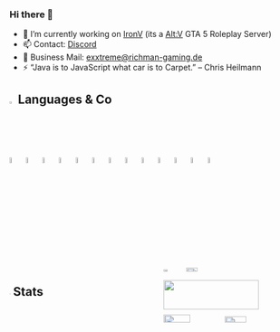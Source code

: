 ### Hi there 👋

- 🔭 I’m currently working on [IronV](https://github.com/Iron-V) (its a [Alt:V](https://altv.mp/#/) GTA 5 Roleplay Server)
- 📫 Contact: [Discord](https://discord.com/users/396472444388376577)
- 📧 Business Mail: [exxtreme@richman-gaming.de](mailto:exxtreme@richman-gaming.de?subject=[GitHub]%20Source%20Han%20Sans)
- ⚡ “Java is to JavaScript what car is to Carpet.” – Chris Heilmann

<h2><img style="width: 2%;" src="https://cdn.jsdelivr.net/gh/devicons/devicon@latest/icons/devicon/devicon-plain.svg" /> Languages & Co</h2>
<div>
<img style="width: 5%;" src="https://cdn.jsdelivr.net/gh/devicons/devicon@latest/icons/html5/html5-original.svg" />
<img style="width: 5%;" src="https://cdn.jsdelivr.net/gh/devicons/devicon@latest/icons/javascript/javascript-plain.svg" />
<img style="width: 5%;" src="https://cdn.jsdelivr.net/gh/devicons/devicon@latest/icons/typescript/typescript-plain.svg" />
<img style="width: 5%;" src="https://cdn.jsdelivr.net/gh/devicons/devicon@latest/icons/git/git-original.svg" />
<img style="width: 5%;" src="https://cdn.jsdelivr.net/gh/devicons/devicon@latest/icons/discordjs/discordjs-plain.svg" />
<img style="width: 5%;" src="https://cdn.jsdelivr.net/gh/devicons/devicon@latest/icons/vuejs/vuejs-original.svg" />
<img style="width: 5%;" src="https://cdn.jsdelivr.net/gh/devicons/devicon@latest/icons/angular/angular-original.svg" />
<img style="width: 5%;" src="https://cdn.jsdelivr.net/gh/devicons/devicon@latest/icons/docker/docker-original.svg" />
<img style="width: 5%;" src="https://cdn.jsdelivr.net/gh/devicons/devicon@latest/icons/mariadb/mariadb-original.svg" />
<img style="width: 5%;" src="https://cdn.jsdelivr.net/gh/devicons/devicon@latest/icons/markdown/markdown-original.svg" />
<img style="width: 5%;" src="https://cdn.jsdelivr.net/gh/devicons/devicon@latest/icons/npm/npm-original-wordmark.svg" />
<img style="width: 5%;" src="https://cdn.jsdelivr.net/gh/devicons/devicon@latest/icons/vitest/vitest-original.svg" />
<img style="width: 5%;" src="https://cdn.jsdelivr.net/gh/devicons/devicon@latest/icons/jest/jest-plain.svg" />
</div>


<!--
**ExXTreMe315/ExXTreMe315** is a ✨ _special_ ✨ repository because its `README.md` (this file) appears on your GitHub profile.

Here are some ideas to get you started:

- 🌱 I’m currently learning ...
- 👯 I’m looking to collaborate on ...
- 🤔 I’m looking for help with ...
- 💬 Ask me about ...
- 😄 Pronouns: ...

-->



<div style="display: flex; flex-wrap: wrap; justify-content: space-between;">
  <h2><img style="width: 2%;" src="https://github.com/ExXTreMe315/ExXTreMe315/assets/112979320/0730f38d-bbc6-455e-a220-ac62bbec9b4c" /> Stats </h2>
  <div style="width: 46%;">
    <img width="17%" src="https://komarev.com/ghpvc/?username=ExXTreMe315&color=grey"/><img width="30%" src="https://dcbadge.vercel.app/api/server/ironv?theme=gray"/>
    <img width="85%" src="https://github-readme-activity-graph.vercel.app/graph?username=ExXTreMe315&bg_color=0B131BFF&color=aa2a2a&line=aa2a2a&point=aa2a2a80&area=true&area_color=aa2a2a80"/>
    <img width="45%" src="https://github-readme-stats.vercel.app/api?username=ExXTreMe315&show_icons=true&theme=codeSTACKr" />
    <img width="40%" src="https://github-readme-stats.vercel.app/api/top-langs/?username=ExXTreMe315&theme=codeSTACKr&layout=compact" />
  </div>
</div>
